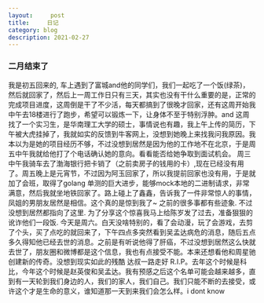 ```yaml
---
layout:     post
title:     日记
category: blog
description: 2021-02-27
---
```


### 二月结束了

 我是初五回来的, 车上遇到了富城and他的同学们，我们一起吃了一个饭(绿茶)，然后就回家了，然后上一周工作日只有三天，其实也没有干什么重要的是，正常的完成项目进度，这周倒是干了不少活，每天都搞到了很晚才回家，还有这周开始我中午去18楼进行了跑步，希望可以锻炼一下，让身体不至于特别浮肿。and 这周找了一个实习生，是华南理工大学的硕士，事情说也有趣，我上午上传的简历，下午被大虎挂掉了，我就如实的反馈到牛客网上，没想到她晚上来找我问我原因。我本以为是她的项目经历不够，不过没想到居然是因为他的工作地不在北京，于是周五中午我就给他打了个电话确认她的意向。看看能否给她争取到面试机会。 周三中午我骑车去了渤海银行把卡销了（之前卖房子的钱用的卡）,现在已经没有用了。周五晚上是元宵节，不过因为阿玉回家了，所以我提前回家也没有用，于是就加了会班，取得了golang 单测的巨大进步，能够mock本地的二进制请求，非常满意，然后我就坐地铁回家了。路上碰上了鑫鑫，告诉我了一件非常惊人的事情， 凤姐的男朋友居然是相信。这个真的是惊到我了~ 之前的很多事都有些迹象. 不过没想到居然都指向了这里. 为了分享这个惊喜我马上给陈岁发了过去，准备狠狠的讹诈他们一段饭.
 今天是周六。白天没啥特别的，看了会动漫，玩了会游戏，去剪了个头，买了点吃的就回来了，下午四点多突然看到吴孟达病危的消息，随后五点多久得知他已经去世的消息。之前是有听说他得了肝癌，不过没想到居然这么快就去世了，朋友圈和微博都是这个信息，我也有点接受不能。本来还想看他和周星驰创建新的传奇。没想到现实如此的残酷 达叔一路走好 R.I.P。去年这个时候是科比，今年这个时候是赵英俊和吴孟达。我有预感之后这个名单可能会越来越多，直到有一天轮到我们身边的人，我们的家人，我们自己。我们只能不断的去接受，或许这个才是生命的意义，谁知道那一天到来我们会怎么样。i dont know

 
